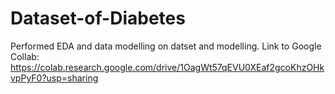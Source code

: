 # Dataset-of-Diabetes
Performed EDA and data modelling on datset and modelling.
Link to Google Collab: https://colab.research.google.com/drive/1OagWt57qEVU0XEaf2gcoKhzOHkvpPyF0?usp=sharing

